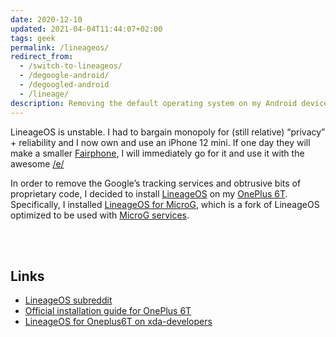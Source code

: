 ```yaml
---
date: 2020-12-10
updated: 2021-04-04T11:44:07+02:00
tags: geek
permalink: /lineageos/
redirect_from:
  - /switch-to-lineageos/
  - /degoogle-android/
  - /degoogled-android
  - /lineage/
description: Removing the default operating system on my Android device and installing LineageOS.
---
```

<div class='yellow box'>
	LineageOS is unstable. I had to bargain monopoly for (still relative) “privacy” + reliability and I now own and use an iPhone 12 mini. If one day they will make a smaller <a href='https://www.fairphone.com'  target='_blank' title='Fairphone'>Fairphone</a>, I will immediately go for it and use it with the awesome <a href='https://e.foundation'  target='_blank' title='/e/'>/e/</a>
</div>

In order to remove the Google’s tracking services and obtrusive bits of proprietary code, I decided to install [LineageOS][lineage] on my [OnePlus 6T][device].   
Specifically, I installed [LineageOS for MicroG](https://lineage.microg.org 'LineageOS for MicroG'), which is a fork of LineageOS optimized to be used with [MicroG services](https://microg.org 'MicroG Project').

<br>
<br>

## Links

- [LineageOS subreddit](https://www.reddit.com/r/LineageOS/ 'LineageOS subreddit')
- [Official installation guide for OnePlus 6T](https://wiki.lineageos.org/devices/fajita/install 'LineageOS official installation guide for OnePlus 6T')
- [LineageOS for Oneplus6T on xda-developers](https://forum.xda-developers.com/t/rom-official-fajita-10-lineageos-17-1.3967254/ 'LineageOS for Oneplus6T on xda-developers')

[lineage]: https://lineageos.org 'LineageOS official website'
[device]: https://www.oneplus.com/6t 'OnePlus 6T'